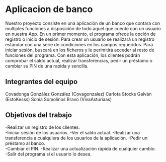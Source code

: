 # Aplicacion de banco

Nuestro proyecto consiste en una aplicación de un banco que contara con multiples funciones a disposición de todo aquel que cuente con un usuario en nuestra App. 
En un primer momento, el programa ofrece la opción de registro o inicio de sesión.  Para crear un usuario se realizará un registro estándar con una serie de condiciones en los campos requeridos. Para iniciar sesión, buscará en los ficheros y le perimitirá acceder al resto de funciones del programa.
Con esta aplicación, los clientes podrán comprobar el saldo actual, realizar transferencias, pedir un préstamo o cambiar su PIN de una rapida y sencilla.



## Integrantes del equipo

Covadonga González González (Covagonzalez)
Carlota Stocks Galván (EstoKesss)
Sonia Somolinos Bravo (VivaAsturiaas)


## Objetivos del trabajo

-Realizar un registro de los clientes.  
-Iniciar sesión de los usuarios.
-Ver el saldo actual.
-Realizar una transferencia a cualquiera de los usuarios de la aplicación.
-Pedir un préstamo al banco.  
-Cambiar el PIN. 
-Realizar una actualización rápida de cualquier cambio.  
-Salir del programa si el usuario lo desea.



